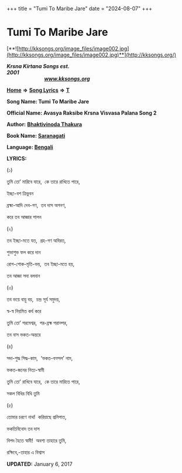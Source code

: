+++
title = "Tumi To Maribe Jare"
date = "2024-08-07"
+++

# Tumi To Maribe Jare
[**![http://kksongs.org/image_files/image002.jpg](http://kksongs.org/image_files/image002.jpg)**](http://kksongs.org/)

**_Krsna Kirtana Songs est. 2001_**                                                                                                                                                 **_www.kksongs.org_**

**[Home](http://kksongs.org/)** **⇒** **[Song Lyrics](http://kksongs.org/lyrics.html)** **⇒** **[T](http://kksongs.org/songs/song_t.html)**

**Song Name: Tumi To Maribe Jare**

**Official Name: Avasya Raksibe Krsna Visvasa Palana Song 2**

**Author:** [**Bhaktivinoda Thakura**](http://kksongs.org/authors/list/bhaktivinoda.html)

**Book Name: [Saranagati](http://kksongs.org/authors/literature/saranagati.html)**

**Language: [Bengali](http://kksongs.org/language/list/bengali.html)**

**LYRICS:**

(১)

তুমি তো’ মারিবে যারে,  কে তারে রাখিতে পারে,

ইচ্ছা\-বশ ত্রিভুবন

ব্রহ্মা\-আদি দেব\-গণ,  তব দাস অগনণ,

করে তব আজ্ঞার পালন

(২)

তব ইচ্ছা\-মতে যত,  গ্রহ\-গণ অবিরত,

শুভাশুভ ফল করে দান

রোগ\-শোক\-মৃতি\-ভয়,  তব ইচ্ছা\-মতে হয়,

তব আজ্ঞা সদা বলবান

(৩)

তব ভয়ে বায়ু বয়,  চন্দ্র সূর্য সমুদয়,

স্ব\-স্ব নিয়মিত কর্য করে

তুমি তো’ পরমেশ্বর,  পর\-ব্রহ্ম পরাত্পর,

তব বাস ভকত\-অন্তরে

(৪)

সদা\-শুদ্ধ সিদ্ধ\-কাম,  ‘ভকত\-বত্সল’ নাম,

ভকত\-জনের নিত্য\-স্বামী

তুমি তো’ রাখিবে যারে,  কে তারে মারিতে পারে,

সকল বিধির বিধি তুমি

(৫)

তোমার চরণে নাথ!  করিয়াছে প্রনিপাত,

ভকতিবিনোদ তব দাস

বিপদ হৈতে স্বামী!  অবশ্য তাহারে তুমি,

রক্ষিবে,-তাহার এ বিশ্বাস

**UPDATED:** January 6, 2017